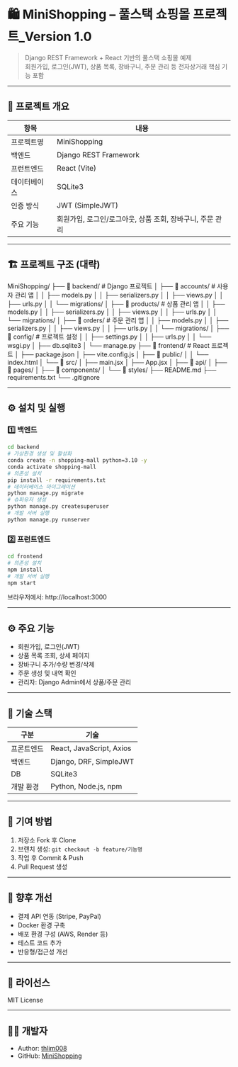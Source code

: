 # 🛍️ MiniShopping – 풀스택 쇼핑몰 프로젝트_Version 1.0

> Django REST Framework + React 기반의 풀스택 쇼핑몰 예제  
> 회원가입, 로그인(JWT), 상품 목록, 장바구니, 주문 관리 등 전자상거래 핵심 기능 포함

---

## 🧩 프로젝트 개요

| 항목 | 내용 |
|------|------|
| 프로젝트명 | MiniShopping |
| 백엔드 | Django REST Framework |
| 프런트엔드 | React (Vite) |
| 데이터베이스 | SQLite3 |
| 인증 방식 | JWT (SimpleJWT) |
| 주요 기능 | 회원가입, 로그인/로그아웃, 상품 조회, 장바구니, 주문 관리 |

---

## 🏗️ 프로젝트 구조 (대략)

MiniShopping/
├── 📁 backend/ # Django 프로젝트
│ ├── 📁 accounts/ # 사용자 관리 앱
│ │ ├── models.py
│ │ ├── serializers.py
│ │ ├── views.py
│ │ ├── urls.py
│ │ └── migrations/
│ ├── 📁 products/ # 상품 관리 앱
│ │ ├── models.py
│ │ ├── serializers.py
│ │ ├── views.py
│ │ ├── urls.py
│ │ └── migrations/
│ ├── 📁 orders/ # 주문 관리 앱
│ │ ├── models.py
│ │ ├── serializers.py
│ │ ├── views.py
│ │ ├── urls.py
│ │ └── migrations/
│ ├── 📁 config/ # 프로젝트 설정
│ │ ├── settings.py
│ │ ├── urls.py
│ │ └── wsgi.py
│ ├── db.sqlite3
│ └── manage.py
├── 📁 frontend/ # React 프로젝트
│ ├── package.json
│ ├── vite.config.js
│ ├── 📁 public/
│ │ └── index.html
│ └── 📁 src/
│ ├── main.jsx
│ ├── App.jsx
│ ├── 📁 api/
│ ├── 📁 pages/
│ ├── 📁 components/
│ └── 📁 styles/
├── README.md
├── requirements.txt
└── .gitignore


---

## ⚙️ 설치 및 실행

### 1️⃣ 백엔드
~~~bash
cd backend
# 가상환경 생성 및 활성화
conda create -n shopping-mall python=3.10 -y
conda activate shopping-mall
# 의존성 설치
pip install -r requirements.txt
# 데이터베이스 마이그레이션
python manage.py migrate
# 슈퍼유저 생성
python manage.py createsuperuser
# 개발 서버 실행
python manage.py runserver
~~~

### 2️⃣ 프런트엔드
~~~bash
cd frontend
# 의존성 설치
npm install
# 개발 서버 실행
npm start
~~~

브라우저에서: http://localhost:3000

---

## ⚙️ 주요 기능
- 회원가입, 로그인(JWT)
- 상품 목록 조회, 상세 페이지
- 장바구니 추가/수량 변경/삭제
- 주문 생성 및 내역 확인
- 관리자: Django Admin에서 상품/주문 관리

---

## 🧩 기술 스택
| 구분 | 기술 |
|------|------|
| 프론트엔드 | React, JavaScript, Axios |
| 백엔드 | Django, DRF, SimpleJWT |
| DB | SQLite3 |
| 개발 환경 | Python, Node.js, npm |

---

## 🤝 기여 방법
1. 저장소 Fork 후 Clone
2. 브랜치 생성: `git checkout -b feature/기능명`
3. 작업 후 Commit & Push
4. Pull Request 생성

---

## 🔮 향후 개선
- 결제 API 연동 (Stripe, PayPal)
- Docker 환경 구축
- 배포 환경 구성 (AWS, Render 등)
- 테스트 코드 추가
- 반응형/접근성 개선

---

## 📜 라이선스
MIT License

---

## 👨‍💻 개발자
- Author: [thlim008](https://github.com/thlim008)
- GitHub: [MiniShopping](https://github.com/thlim008)
